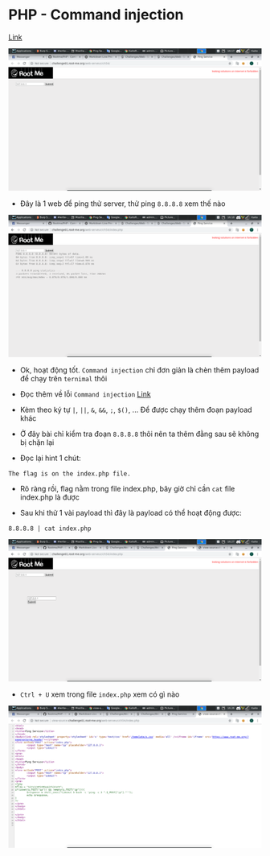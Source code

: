 # PHP - Command injection

[Link](http://challenge01.root-me.org/web-serveur/ch54/)

![home](image/home.png)

- Đây là 1 web để ping thử server, thử ping `8.8.8.8` xem thế nào

![8](image/8.png)

- Ok, hoạt động tốt. `Command injection` chỉ đơn giản là chèn thêm payload để chạy trên `ternimal` thôi

- Đọc thêm về lỗi `Command injection` [Link](https://viblo.asia/p/os-command-injection-la-gi-command-injection-co-nguy-hiem-khong-can-cuc-ky-than-trong-doi-voi-cac-lenh-os-goi-tu-website-cua-ban-OeVKB3PEZkW)

- Kèm theo ký tự `|`, `||`, `&`, `&&`, `;`, `$()`, ... Để được chạy thêm đoạn payload khác

- Ở đây bài chỉ kiểm tra đoạn `8.8.8.8` thôi nên ta thêm đằng sau sẽ không bị chặn lại

- Đọc lại hint 1 chút:

```
The flag is on the index.php file.
```

- Rõ ràng rồi, flag nằm trong file index.php, bây  giờ chỉ cần `cat` file index.php là được

- Sau khi thử 1 vài payload thì đây là payload có thể hoạt động được:

```
8.8.8.8 | cat index.php
```

![raw](image/raw.png)

- `Ctrl + U` xem trong file `index.php` xem có gì nào

![flag](image/flag.png)
